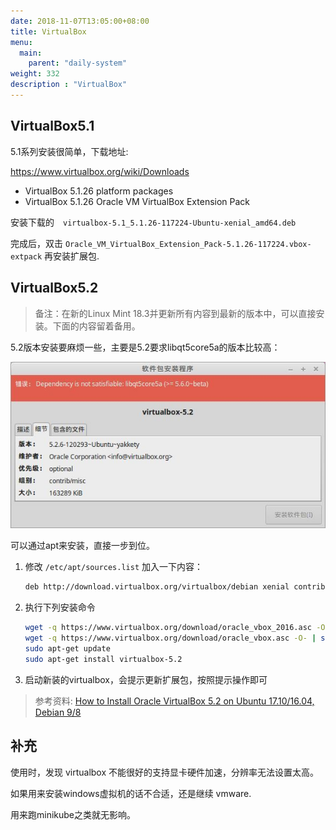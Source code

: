 ```yaml
---
date: 2018-11-07T13:05:00+08:00
title: VirtualBox
menu:
  main:
    parent: "daily-system"
weight: 332
description : "VirtualBox"
---
```


## VirtualBox5.1

5.1系列安装很简单，下载地址:

https://www.virtualbox.org/wiki/Downloads

- VirtualBox 5.1.26 platform packages
- VirtualBox 5.1.26 Oracle VM VirtualBox Extension Pack

安装下载的　`virtualbox-5.1_5.1.26-117224-Ubuntu-xenial_amd64.deb`

完成后，双击 `Oracle_VM_VirtualBox_Extension_Pack-5.1.26-117224.vbox-extpack` 再安装扩展包.

## VirtualBox5.2

> 备注：在新的Linux Mint 18.3并更新所有内容到最新的版本中，可以直接安装。下面的内容留着备用。

5.2版本安装要麻烦一些，主要是5.2要求libqt5core5a的版本比较高：

![](images/virtualbox-error.jpg)

可以通过apt来安装，直接一步到位。

1. 修改 `/etc/apt/sources.list` 加入一下内容：

    ```bash
    deb http://download.virtualbox.org/virtualbox/debian xenial contrib
    ```

2. 执行下列安装命令

    ```bash
    wget -q https://www.virtualbox.org/download/oracle_vbox_2016.asc -O- | sudo apt-key add -
    wget -q https://www.virtualbox.org/download/oracle_vbox.asc -O- | sudo apt-key add -
    sudo apt-get update
    sudo apt-get install virtualbox-5.2
    ```

3. 启动新装的virtualbox，会提示更新扩展包，按照提示操作即可

> 参考资料: [How to Install Oracle VirtualBox 5.2 on Ubuntu 17.10/16.04, Debian 9/8](https://tecadmin.net/install-oracle-virtualbox-on-ubuntu/#)

## 补充

使用时，发现 virtualbox 不能很好的支持显卡硬件加速，分辨率无法设置太高。

如果用来安装windows虚拟机的话不合适，还是继续 vmware.

用来跑minikube之类就无影响。
